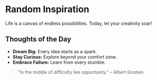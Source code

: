 # Random Inspiration

Life is a canvas of endless possibilities. Today, let your creativity soar!

## Thoughts of the Day

- **Dream Big:** Every idea starts as a spark.
- **Stay Curious:** Explore beyond your comfort zone.
- **Embrace Failure:** Learn from every stumble.

> "In the middle of difficulty lies opportunity." – Albert Einstein
